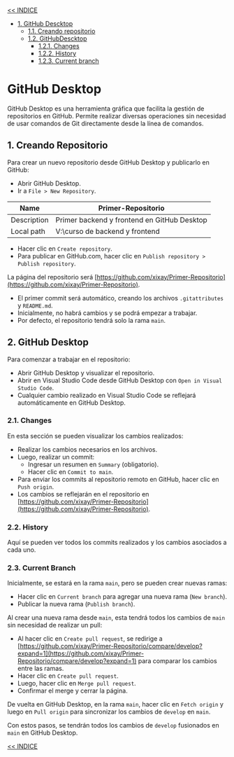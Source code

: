 [<< INDICE](../README.md)
- [1. GitHub Descktop](#1-github-descktop)
  - [1.1. Creando repositorio](#11-creando-repositorio)
  - [1.2. GitHubDescktop](#12-githubdescktop)
    - [1.2.1. Changes](#121-changes)
    - [1.2.2. History](#122-history)
    - [1.2.3. Current branch](#123-current-branch)
# GitHub Desktop

GitHub Desktop es una herramienta gráfica que facilita la gestión de repositorios en GitHub. Permite realizar diversas operaciones sin necesidad de usar comandos de Git directamente desde la línea de comandos.

## 1. Creando Repositorio

Para crear un nuevo repositorio desde GitHub Desktop y publicarlo en GitHub:

- Abrir GitHub Desktop.
- Ir a `File > New Repository`.

| **Name**    | **Primer-Repositorio**                             |
|-------------|----------------------------------------------------|
| Description | Primer backend y frontend en GitHub Desktop        |
| Local path  | V:\curso de backend y frontend                     |

- Hacer clic en `Create repository`.
- Para publicar en GitHub.com, hacer clic en `Publish repository > Publish repository`.

La página del repositorio será [https://github.com/xixay/Primer-Repositorio](https://github.com/xixay/Primer-Repositorio).

- El primer commit será automático, creando los archivos `.gitattributes` y `README.md`.
- Inicialmente, no habrá cambios y se podrá empezar a trabajar.
- Por defecto, el repositorio tendrá solo la rama `main`.

## 2. GitHub Desktop

Para comenzar a trabajar en el repositorio:

- Abrir GitHub Desktop y visualizar el repositorio.
- Abrir en Visual Studio Code desde GitHub Desktop con `Open in Visual Studio Code`.
- Cualquier cambio realizado en Visual Studio Code se reflejará automáticamente en GitHub Desktop.

### 2.1. Changes

En esta sección se pueden visualizar los cambios realizados:

- Realizar los cambios necesarios en los archivos.
- Luego, realizar un commit:
  - Ingresar un resumen en `Summary` (obligatorio).
  - Hacer clic en `Commit to main`.
- Para enviar los commits al repositorio remoto en GitHub, hacer clic en `Push origin`.
- Los cambios se reflejarán en el repositorio en [https://github.com/xixay/Primer-Repositorio](https://github.com/xixay/Primer-Repositorio).

### 2.2. History

Aquí se pueden ver todos los commits realizados y los cambios asociados a cada uno.

### 2.3. Current Branch

Inicialmente, se estará en la rama `main`, pero se pueden crear nuevas ramas:

- Hacer clic en `Current branch` para agregar una nueva rama (`New branch`).
- Publicar la nueva rama (`Publish branch`).

Al crear una nueva rama desde `main`, esta tendrá todos los cambios de `main` sin necesidad de realizar un pull:

- Al hacer clic en `Create pull request`, se redirige a [https://github.com/xixay/Primer-Repositorio/compare/develop?expand=1](https://github.com/xixay/Primer-Repositorio/compare/develop?expand=1) para comparar los cambios entre las ramas.
- Hacer clic en `Create pull request`.
- Luego, hacer clic en `Merge pull request`.
- Confirmar el merge y cerrar la página.

De vuelta en GitHub Desktop, en la rama `main`, hacer clic en `Fetch origin` y luego en `Pull origin` para sincronizar los cambios de `develop` en `main`.

Con estos pasos, se tendrán todos los cambios de `develop` fusionados en `main` en GitHub Desktop.

[<< INDICE](../README.md)